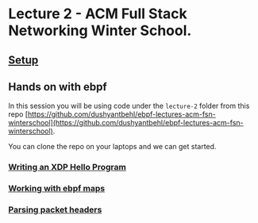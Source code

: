 # Lecture 2 - ACM Full Stack Networking Winter School.

## [Setup](Setup.md)

## Hands on with ebpf

In this session you will be using code under the `lecture-2` folder from this repo
[https://github.com/dushyantbehl/ebpf-lectures-acm-fsn-winterschool](https://github.com/dushyantbehl/ebpf-lectures-acm-fsn-winterschool).

You can clone the repo on your laptops and we can get started.

### [Writing an XDP Hello Program](Section1.md)

### [Working with ebpf maps](Section2.md)

### [Parsing packet headers](Section3.md)


